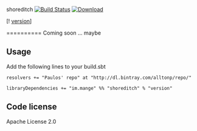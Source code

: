 shoreditch  [![Build Status](https://travis-ci.org/alltonp/shoreditch.png?branch=master)](https://travis-ci.org/alltonp/shoreditch) [ ![Download](https://api.bintray.com/packages/alltonp/repo/shoreditch/images/download.png) ](https://bintray.com/alltonp/repo/shoreditch/_latestVersion)

[! [version](https://api.bintray.com/packages/alltonp/repo/shoreditch/versions/_latest)]

==========
Coming soon ... maybe

Usage
-----
Add the following lines to your build.sbt

    resolvers += "Paulos' repo" at "http://dl.bintray.com/alltonp/repo/"

    libraryDependencies += "im.mange" %% "shoreditch" % "version"


Code license
------------
Apache License 2.0
